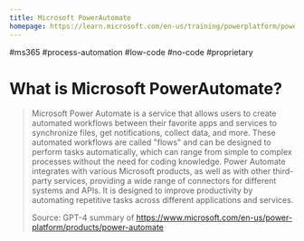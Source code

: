 ```yaml
---
title: Microsoft PowerAutomate
homepage: https://learn.microsoft.com/en-us/training/powerplatform/power-automate
---
```


#ms365 #process-automation #low-code #no-code #proprietary

# What is Microsoft PowerAutomate?

> Microsoft Power Automate is a service that allows users to create automated workflows between their favorite apps and services to synchronize files, get notifications, collect data, and more. These automated workflows are called "flows" and can be designed to perform tasks automatically, which can range from simple to complex processes without the need for coding knowledge. Power Automate integrates with various Microsoft products, as well as with other third-party services, providing a wide range of connectors for different systems and APIs. It is designed to improve productivity by automating repetitive tasks across different applications and services.
>
> Source: GPT-4 summary of https://www.microsoft.com/en-us/power-platform/products/power-automate
